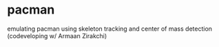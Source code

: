 # pacman
emulating pacman using skeleton tracking and center of mass detection (codeveloping w/ Armaan Zirakchi)
